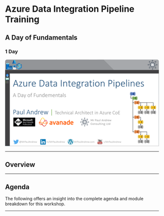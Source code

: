 # Azure Data Integration Pipeline Training
## A Day of Fundamentals
### 1 Day

![Slide Header](./01.%20Agenda%20Header.png)

___

## Overview


___

## Agenda

The following offers an insight into the complete agenda and module breakdown for this workshop.



___
